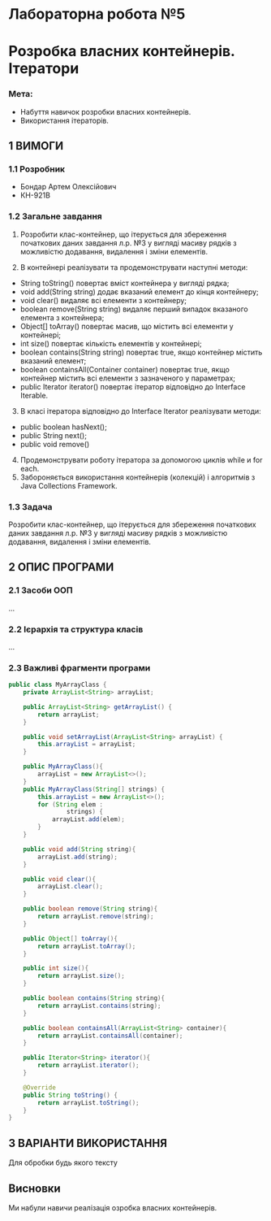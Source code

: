 # Лабораторна робота №5
# Розробка власних контейнерів. Ітератори

### Мета:
- Набуття навичок розробки власних контейнерів.
- Використання ітераторів.

## 1 ВИМОГИ
### 1.1 Розробник
- Бондар Артем Олексiйович
- КН-921В

### 1.2 Загальне завдання
1. Розробити клас-контейнер, що ітерується для збереження початкових даних завдання л.р. №3 у вигляді масиву рядків з можливістю додавання, видалення і зміни елементів.

2. В контейнері реалізувати та продемонструвати наступні методи:
- String toString() повертає вміст контейнера у вигляді рядка;
- void add(String string) додає вказаний елемент до кінця контейнеру;
- void clear() видаляє всі елементи з контейнеру;
- boolean remove(String string) видаляє перший випадок вказаного елемента з контейнера;
- Object[] toArray() повертає масив, що містить всі елементи у контейнері;
- int size() повертає кількість елементів у контейнері;
- boolean contains(String string) повертає true, якщо контейнер містить вказаний елемент;
- boolean containsAll(Container container) повертає true, якщо контейнер містить всі елементи з зазначеного у параметрах;
- public Iterator<String> iterator() повертає ітератор відповідно до Interface Iterable.
3. В класі ітератора відповідно до Interface Iterator реалізувати методи:
- public boolean hasNext();
- public String next();
- public void remove()
4. Продемонструвати роботу ітератора за допомогою циклів while и for each.
5. Забороняється використання контейнерів (колекцій) і алгоритмів з Java Collections Framework.

### 1.3 Задача
Розробити клас-контейнер, що ітерується для збереження початкових даних завдання л.р. №3 у вигляді масиву рядків з можливістю додавання, видалення і зміни елементів.

## 2 ОПИС ПРОГРАМИ

### 2.1 Засоби ООП
...

### 2.2 Ієрархія та структура класів
...

### 2.3 Важливі фрагменти програми
```java
public class MyArrayClass {
    private ArrayList<String> arrayList;

    public ArrayList<String> getArrayList() {
        return arrayList;
    }

    public void setArrayList(ArrayList<String> arrayList) {
        this.arrayList = arrayList;
    }

    public MyArrayClass(){
        arrayList = new ArrayList<>();
    }
    public MyArrayClass(String[] strings) {
        this.arrayList = new ArrayList<>();
        for (String elem :
                strings) {
            arrayList.add(elem);
        }
    }

    public void add(String string){
        arrayList.add(string);
    }

    public void clear(){
        arrayList.clear();
    }

    public boolean remove(String string){
        return arrayList.remove(string);
    }

    public Object[] toArray(){
        return arrayList.toArray();
    }

    public int size(){
        return arrayList.size();
    }

    public boolean contains(String string){
        return arrayList.contains(string);
    }

    public boolean containsAll(ArrayList<String> container){
        return arrayList.containsAll(container);
    }

    public Iterator<String> iterator(){
        return arrayList.iterator();
    }

    @Override
    public String toString() {
        return arrayList.toString();
    }
}
```

## 3 ВАРІАНТИ ВИКОРИСТАННЯ
Для обробки будь якого тексту

## Висновки
Ми набули навичи реалізація озробка власних контейнерів.